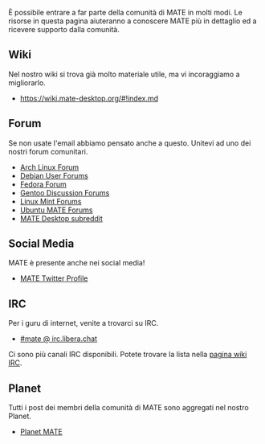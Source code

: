 <!--
.. link:
.. description:
.. tags: Forums,Wiki,IRC,Planet
.. date: 2011-12-05 07:14:07
.. title: Comunità
.. slug: community
-->

È possibile entrare a far parte della comunità di MATE in molti modi.
Le risorse in questa pagina aiuteranno a conoscere MATE più in dettaglio
ed a ricevere supporto dalla comunità.

## Wiki

Nel nostro wiki si trova già molto materiale utile, ma vi incoraggiamo
a migliorarlo.

  * <https://wiki.mate-desktop.org/#!index.md>

## Forum

Se non usate l'email abbiamo pensato anche a questo. Unitevi ad uno dei nostri forum comunitari.

  * [Arch Linux Forum](https://bbs.archlinux.org/)
  * [Debian User Forums](http://forums.debian.net/)
  * [Fedora Forum](https://fedoraforum.org/)
  * [Gentoo Discussion Forums](https://forums.gentoo.org/)
  * [Linux Mint Forums](https://forums.linuxmint.com/)
  * [Ubuntu MATE Forums](https://ubuntu-mate.community)
  * [MATE Desktop subreddit](https://www.reddit.com/r/MATEDesktop)

## Social Media

MATE è presente anche nei social media!

  * [MATE Twitter Profile](https://twitter.com/mate_desktop) 

## IRC

Per i guru di internet, venite a trovarci su IRC.

  * [#mate @ irc.libera.chat](https://web.libera.chat/?#mate)

Ci sono più canali IRC disponibili. Potete trovare la lista nella
[pagina wiki IRC](https://wiki.mate-desktop.org/#!pages/irc.md).

## Planet

Tutti i post dei membri della comunità di MATE sono aggregati nel nostro Planet.

  * [Planet MATE](https://planet.mate-desktop.org)

